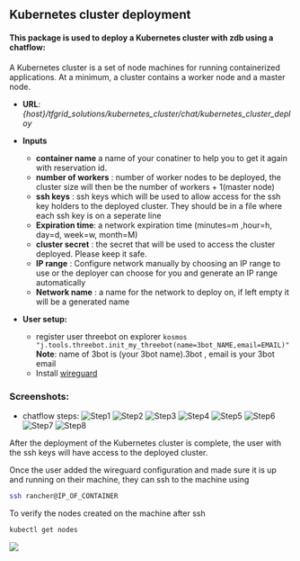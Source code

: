 ## Kubernetes cluster deployment

#### This package is used to deploy a Kubernetes cluster with zdb using a chatflow:
A Kubernetes cluster is a set of node machines for running containerized applications. At a minimum, a cluster contains a worker node and a master node.

* **URL**: *{host}/tfgrid_solutions/kubernetes_cluster/chat/kubernetes_cluster_deploy*
* **Inputs**
   - **container name** a name of your conatiner to help you to get it again with reservation id.
   - **number of workers** : number of worker nodes to be deployed, the cluster size will then be the number of workers + 1(master node)
   - **ssh keys** : ssh keys which will be used to allow access for the ssh key holders to the deployed cluster. They should be in a file where each ssh key is on a seperate line
   - **Expiration time**: a network expiration time (minutes=m ,hour=h, day=d, week=w, month=M)
   - **cluster secret** : the secret that will be used to access the cluster deployed. Please keep it safe.
   - **IP range** : Configure network manually by choosing an IP range to use or the deployer can choose for you and generate an IP range automatically
    - **Network name** : a name for the network to deploy on,  if left empty it will be a generated name

* **User setup:**
    - register user threebot on explorer `kosmos "j.tools.threebot.init_my_threebot(name=3bot_NAME,email=EMAIL)"` **Note**: name of 3bot is (your 3bot name).3bot , email is your 3bot email
    - Install [wireguard](https://www.wireguard.com/install/)


### Screenshots:
  * chatflow steps:
  ![Step1](k8s1.png)
  ![Step2](k8s2.png)
  ![Step3](k8s3.png)
  ![Step4](k8s4.png)
  ![Step5](k8s5.png)
  ![Step6](k8s6.png)
  ![Step7](k8s7.png)
  ![Step8](k8s8.png)
  
After the deployment of the Kubernetes cluster is complete, the user with the ssh keys will have access to the deployed cluster.

Once the user added the wireguard configuration and made sure it is up and running on their machine, they can ssh to the machine using
```bash
ssh rancher@IP_OF_CONTAINER
```
To verify the nodes created on the machine after ssh
```bash
kubectl get nodes
```
![](nodes.png)
